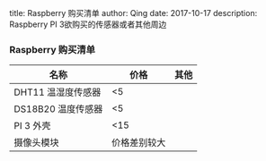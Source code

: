 title: Raspberry 购买清单
author: Qing
date: 2017-10-17
description: Raspberry PI 3欲购买的传感器或者其他周边

### Raspberry 购买清单

名称|价格|其他
----|----|----
DHT11 温湿度传感器|<5|
DS18B20 温度传感器|<5|
PI 3 外壳|<15
摄像头模块|价格差别较大
